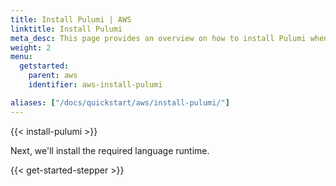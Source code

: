 ```yaml
---
title: Install Pulumi | AWS
linktitle: Install Pulumi
meta_desc: This page provides an overview on how to install Pulumi when starting an AWS project.
weight: 2
menu:
  getstarted:
    parent: aws
    identifier: aws-install-pulumi

aliases: ["/docs/quickstart/aws/install-pulumi/"]
---
```


{{< install-pulumi >}}

Next, we'll install the required language runtime.

{{< get-started-stepper >}}
